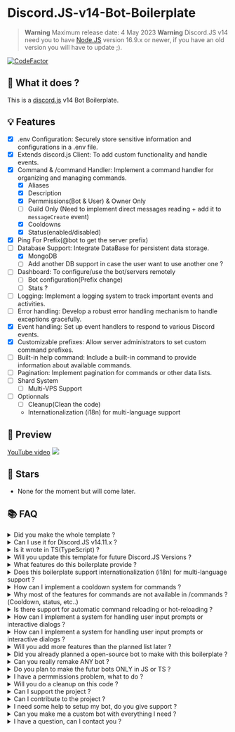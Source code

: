 # Discord.JS-v14-Bot-Boilerplate

> **Warning** Maximum release date: 4 May 2023
> **Warning** Discord.JS v14 need you to have [Node.JS](https://nodejs.org/en) version 16.9.x or newer, if you have an old version you will have to update ;).

[![CodeFactor](https://www.codefactor.io/repository/github/thehelltower/discord.js-v14-bot-boilerplate/badge)](https://www.codefactor.io/repository/github/thehelltower/discord.js-v14-bot-boilerplate)

## 📜 What it does ?

This is a [discord.js](https://github.com/discordjs/discord.js) v14 Bot Boilerplate.

## 💡 Features

- [x] .env Configuration: Securely store sensitive information and configurations in a .env file.
- [x] Extends discord.js Client: To add custom functionality and handle events.
- [x] Command & /command Handler: Implement a command handler for organizing and managing commands.
    - [x] Aliases
    - [x] Description
    - [x] Permmissions(Bot & User) & Owner Only
    - [ ] Guild Only (Need to implement direct messages reading + add it to `messageCreate` event)
    - [x] Cooldowns
    - [x] Status(enabled/disabled)
- [x] Ping For Prefix(@bot to get the server prefix)
- [ ] Database Support: Integrate DataBase for persistent data storage.
    - [x] MongoDB
    - [ ] Add another DB support in case the user want to use another one ?
- [ ] Dashboard: To configure/use the bot/servers remotely
    - [ ] Bot configuration(Prefix change)
    - [ ] Stats ?
- [ ] Logging: Implement a logging system to track important events and activities.
- [ ] Error handling: Develop a robust error handling mechanism to handle exceptions gracefully.
- [x] Event handling: Set up event handlers to respond to various Discord events.
- [x] Customizable prefixes: Allow server administrators to set custom command prefixes.
- [ ] Built-in help command: Include a built-in command to provide information about available commands.
- [ ] Pagination: Implement pagination for commands or other data lists.
- [ ] Shard System
    - [ ] Multi-VPS Support
    
- [ ] Optionnals
    - [ ] Cleanup(Clean the code)
    - Internationalization (i18n) for multi-language support


## 🎥 Preview

[YouTube video](https://www.youtube.com/watch?v=T3l9AsmKdyI)
[![](https://i.imgur.com/bteV0pB.png)](https://www.youtube.com/watch?v=T3l9AsmKdyI)

## 🌟 Stars

- None for the moment but will come later.

## 📚 FAQ

<details>
    <summary>
        Did you make the whole template ?
    </summary>
    No.
</details>
<details>
    <summary>
        Can I use it for Discord.JS v14.11.x ?
    </summary>
    Yes, but you are not limited to this version if you know how to use a documentation, their documentation can be found [here](https://old.discordjs.dev/#/docs/discord.js/main/general/welcome).
</details>
<details>
    <summary>
        Is it wrote in TS(TypeScript) ?
    </summary>
    No, but you are free to rewrite it in TS and either open a PR or keep it for yourself I don't mind maintaining it in TS if someone rewrite it.
</details>
<details>
    <summary>
        Will you update this template for future Discord.JS Versions ?
    </summary>
    Yes, but I might stop anytime it depend mostly on the users.
</details>
<details>
    <summary>
        What features do this boilerplate provide ?
    </summary>
    Well, if you scroll up a bit you can see the features list of [click here](https://github.com/TheHellTower/Discord.JS-v14-Bot-Boilerplate#-features)
</details>
<details>
    <summary>
        Does this boilerplate support internationalization (i18n) for multi-language support ?
    </summary>
    For the moment, no. But it might come with some time.
</details>
<details>
    <summary>
        How can I implement a cooldown system for commands ?
    </summary>
    You don't need to do it, one small and basic exist already. You might want to tae a look at the `example.js` in the `Commands` folder
</details>
<details>
    <summary>
        Why most of the features for commands are not available in /commands ?(Cooldown, status, etc..)
    </summary>
    I got very lazy but feel free to open a PR if you want to add them it should be easy you have the example already(even if it's not perfect) :)
</details>
<details>
    <summary>
        Is there support for automatic command reloading or hot-reloading ?
    </summary>
    Yup, you can use the `reload` command for it ! (It will clear the console too if you don't modify the code)
</details>
<details>
    <summary>
        How can I implement a system for handling user input prompts or interactive dialogs ?
    </summary>
    You can take a look at [this command(prefix)](https://github.com/TheHellTower/Discord-Bot-List/blob/master/src/Commands/Administration/Prefix/js) to get a example using dialog and button !
</details>
<details>
    <summary>
        How can I implement a system for handling user input prompts or interactive dialogs ?
    </summary>
    You can take a look at [this command(prefix)](https://github.com/TheHellTower/Discord-Bot-List/blob/master/src/Commands/Administration/Prefix/js) to get a example using dialog and button !
</details>
<details>
    <summary>
        Will you add more features than the planned list later ?
    </summary>
    No, this will only be a boilerplate. However, I will use it for open-source bots that will, have different features ! So feel free to follow me to be notified when a bot get published !
</details>
<details>
    <summary>
        Did you already planned a open-source bot to make with this boilerplate ?
    </summary>
    Yes, maybe I should not say it that "loudly" as the code isn't really clean or well structured there for the moment, but I plan to remake the popular WatchBot !

    Note: I have no intention on breaking or harm their business so I will not include any payment system for the dashboard and directly add the VIP features(also take in note that I will not remake ALL their features for obvious reasons, I said I have no intention on breakinr or harm their business).
</details>
<details>
    <summary>
        Can you really remake ANY bot ?
    </summary>
    Yes and no, it fully depend on you, if you have unrealistic dead-lines for example it will be impossible to achieve your goal.. but yeah otherwise if you are someone realistic it's possible to remake mostly any bot (not ALL due to some obvious reasons, private API usages for official game bots, etc..) !
</details>
<details>
    <summary>
        Do you plan to make the futur bots ONLY in JS or TS ?
    </summary>
    Yes and no, it would depend on a poll, I planned to open a Discord server for polls, etc.. about future open-source repositories(bots, etc..) (or even closed-source projects), it mean you would be able to propose bots to remake + their language(either JS or TS or Both)
</details>
<details>
    <summary>
        I have a permmissions problem, what to do ?
    </summary>
    Well yeah I used the oldly used "Bitwise Permission Flags", I'm not sure if it fork in the template right now as I did all my tests in a guild I own. In the worst case you still can take a look at [this](https://discord-api-types.dev/api/discord-api-types-payloads/common#PermissionFlagsBits) to get supported flags version :)
</details>
<details>
    <summary>
        Will you do a cleanup on this code ?
    </summary>
    Well, good question.. I'm not sure yet as I might just use it for futur open-source bot and cleanup in their respective repository. But it should be done if I get enough motivation.
</details>
<details>
    <summary>
        Can I support the project ?
    </summary>
    Yes, you can either "sponsor" me with the button on my profile or donate by [going there](https://github.com/TheHellTower#-support-my-work) and read, if you want to donate throughh PayPal you can add me on Discord: [click here to see my Discord](https://github.com/TheHellTower#-socials).
</details>
<details>
    <summary>
        Can I contribute to the project ?
    </summary>
    Yes, feel free to fork it, updated it as you wish as long as you don't break it and open a PR that will be reviewed !
</details>
<details>
    <summary>
        I need some help to setup my bot, do you give support ?
    </summary>
    Yes and no, I can't just do that and see a bunch of people in my DMs to setup their bot. However, I can do it for:
    - 5€) `Support the first 48 hours`
    - 25€) `Support the first 2 weeks` 
    - 50€) `Support the first month*`

    Note: The support is only for this code base, if you haven't altered the structure too much(Code cleanup doesn't count as too much altered), no other code in your bot such as a command you added.
    *) Include code support even for commands you added.

    Or you also can be patient and wait a few months for me to make the wiki as it's not planned for now.
</details>
<details>
    <summary>
        Can you make me a custom bot with everything I need ?
    </summary>
    Yes and no, like I said above, I can't just do that and see a bunch of people in my DMs to setup their bot. However, You can send me an email at: `thehelltower@tuta.io` with your offer(price + details such as features, commands, db system, etc..)

    Note: Support for the first month included(more if the offer nice).
</details>
<details>
    <summary>
        I have a question, can I contact you ?
    </summary>
    Yes you can either by [opening a issue](https://github.com/TheHellTower/Discord.JS-v14-Bot-Boilerplate/issues/new) or send me an email at: `thehelltower@tuta.io` or contact me on one of my socials [here](https://github.com/TheHellTower#-socials)

    Note: Only for questions no code support.
</details>